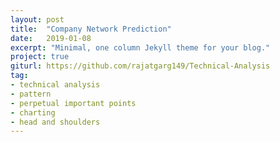 ```yaml
---
layout: post
title:  "Company Network Prediction"
date:   2019-01-08
excerpt: "Minimal, one column Jekyll theme for your blog."
project: true
giturl:	https://github.com/rajatgarg149/Technical-Analysis
tag:
- technical analysis
- pattern
- perpetual important points
- charting
- head and shoulders
---
```


